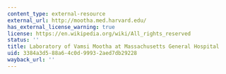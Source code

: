 ```yaml
---
content_type: external-resource
external_url: http://mootha.med.harvard.edu/
has_external_license_warning: true
license: https://en.wikipedia.org/wiki/All_rights_reserved
status: ''
title: Laboratory of Vamsi Mootha at Massachusetts General Hospital
uid: 3384a3d5-88a6-4c0d-9993-2aed7db29228
wayback_url: ''
---
```


